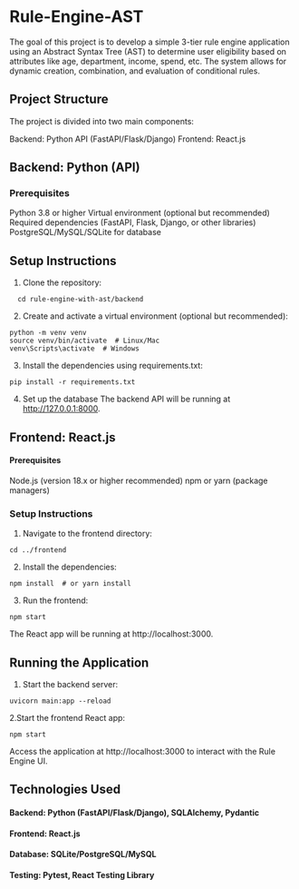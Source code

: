 # Rule-Engine-AST

The goal of this project is to develop a simple 3-tier rule engine application using an Abstract Syntax Tree (AST) to determine user eligibility based on attributes like age, department, income, spend, etc. The system allows for dynamic creation, combination, and evaluation of conditional rules.

## Project Structure
The project is divided into two main components:

Backend: Python API (FastAPI/Flask/Django)
Frontend: React.js

## Backend: Python (API)
### Prerequisites
Python 3.8 or higher
Virtual environment (optional but recommended)
Required dependencies (FastAPI, Flask, Django, or other libraries)
PostgreSQL/MySQL/SQLite for database

## Setup Instructions
1. Clone the repository:
   
```git clone https://github.com/yourusername/rule-engine-with-ast.git
  cd rule-engine-with-ast/backend
```

2. Create and activate a virtual environment (optional but recommended):

```
python -m venv venv
source venv/bin/activate  # Linux/Mac
venv\Scripts\activate  # Windows
```

3. Install the dependencies using requirements.txt:

```
pip install -r requirements.txt
```

4. Set up the database
The backend API will be running at http://127.0.0.1:8000.

## Frontend: React.js

#### Prerequisites
Node.js (version 18.x or higher recommended)
npm or yarn (package managers)

### Setup Instructions
1. Navigate to the frontend directory:
```
cd ../frontend
```

2. Install the dependencies:
```
npm install  # or yarn install
```

3. Run the frontend:
```
npm start
```
The React app will be running at http://localhost:3000.
## Running the Application

1. Start the backend server:

```
uvicorn main:app --reload
```

2.Start the frontend React app:
```
npm start
```
Access the application at http://localhost:3000 to interact with the Rule Engine UI.

## Technologies Used
#### Backend: Python (FastAPI/Flask/Django), SQLAlchemy, Pydantic
#### Frontend: React.js
#### Database: SQLite/PostgreSQL/MySQL
#### Testing: Pytest, React Testing Library
